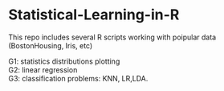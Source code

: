 # Statistical-Learning-in-R  

This repo includes several R scripts working with poipular data (BostonHousing, Iris, etc)  
  
G1: statistics distributions plotting  
G2: linear regression  
G3: classification problems: KNN, LR,LDA.  


